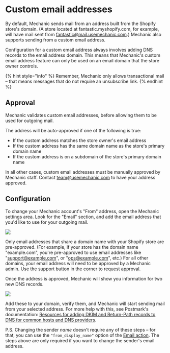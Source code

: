# Custom email addresses

By default, Mechanic sends mail from an address built from the Shopify store's domain. \(A store located at fantastic.myshopify.com, for example, will have mail sent from [fantastic@mail.usemechanic.com](mailto:fantastic@mail.usemechanic.com).\) Mechanic also supports sending from a custom email address.

Configuration for a custom email address always involves adding DNS records to the email address domain. This means that Mechanic's custom email address feature can only be used on an email domain that the store owner controls.

{% hint style="info" %}
Remember, Mechanic only allows transactional mail – that means messages that do not require an unsubscribe link.
{% endhint %}

## Approval

Mechanic validates custom email addresses, before allowing them to be used for outgoing mail.

The address will be auto-approved if one of the following is true:

* If the custom address matches the store owner's email address
* If the custom address has the same domain name as the store's primary domain name
* If the custom address is on a subdomain of the store's primary domain name

In all other cases, custom email addresses must be manually approved by Mechanic staff. Contact [team@usemechanic.com](mailto:team@usemechanic.com) to have your address approved.

## Configuration

To change your Mechanic account's "From" address, open the Mechanic settings area. Look for the "Email" section, and add the email address that you'd like to use for your outgoing mail.

[![](https://d33v4339jhl8k0.cloudfront.net/docs/assets/5ddd799f2c7d3a7e9ae472fc/images/5e3c2f1a04286364bc94f42e/file-DqoBFym1FO.png)](https://docs.usemechanic.com/article/348-what-kind-of-email-can-i-send-with-mechanic)

Only email addresses that share a domain name with your Shopify store are pre-approved. \(For example, if your store has the domain name "example.com", you're pre-approved to use email addresses like "support@example.com", or "ops@example.com", etc.\) For all other domains, your email address will need to be approved by a Mechanic admin. Use the support button in the corner to request approval.

Once the address is approved, Mechanic will show you information for two new DNS records.

![](https://d33v4339jhl8k0.cloudfront.net/docs/assets/5ddd799f2c7d3a7e9ae472fc/images/5e3c30b22c7d3a7e9ae75674/file-H0hDxz239h.png)

Add these to your domain, verify them, and Mechanic will start sending mail from your selected address. For more help with this, see Postmark's documentation: [Resources for adding DKIM and Return-Path records to DNS for common hosts and DNS providers](https://postmarkapp.com/support/article/1090-resources-for-adding-dkim-and-return-path-records-to-dns-for-common-hosts-and-dns-providers).

P.S. Changing the sender _name_ doesn't require any of these steps – for that, you can use the `"from_display_name"` option of the [Email action](../../core/actions/types/email.md). The steps above are only required if you want to change the sender's email address.

